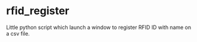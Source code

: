 # rfid_register
Little python script which launch a window to register RFID ID with name on a csv file.
